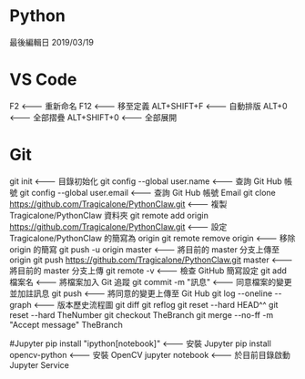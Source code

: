 # Python
最後編輯日 2019/03/19

# VS Code
F2           <--- 重新命名
F12          <--- 移至定義
ALT+SHIFT+F  <--- 自動排版
ALT+0        <--- 全部摺疊
ALT+SHIFT+0  <--- 全部展開

# Git
git init                                                            <--- 目錄初始化
git config --global user.name                                       <--- 查詢 Git Hub 帳號
git config --global user.email                                      <--- 查詢 Git Hub 帳號 Email
git clone https://github.com/Tragicalone/PythonClaw.git             <--- 複製 Tragicalone/PythonClaw 資料夾
git remote add origin https://github.com/Tragicalone/PythonClaw.git <--- 設定 Tragicalone/PythonClaw 的簡寫為 origin
git remote remove origin                                            <--- 移除 origin 的簡寫
git push -u origin master                                           <--- 將目前的 master 分支上傳至 origin
git push https://github.com/Tragicalone/PythonClaw.git master       <--- 將目前的 master 分支上傳
git remote -v                                                       <--- 檢查 GitHub 簡寫設定
git add 檔案名                                                      <--- 將檔案加入 Git 追蹤
git commit -m "訊息"                                                <--- 同意檔案的變更並加註訊息 
git push                                                            <--- 將同意的變更上傳至 Git Hub
git log --oneline --graph                                           <--- 版本歷史流程圖
git diff
git reflog
git reset --hard HEAD^^
git reset --hard TheNumber
git checkout TheBranch
git merge --no-ff -m "Accept message" TheBranch

#Jupyter
pip install "ipython[notebook]"   <--- 安裝 Jupyter
pip install opencv-python         <--- 安裝 OpenCV
jupyter notebook                  <--- 於目前目錄啟動 Jupyter Service
